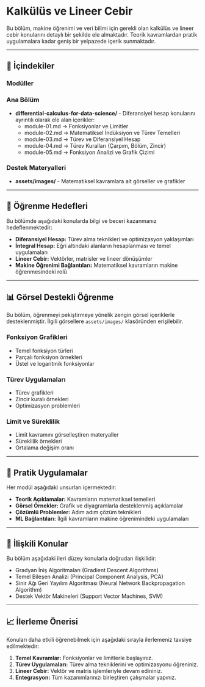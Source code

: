 # Kalkülüs ve Lineer Cebir

Bu bölüm, makine öğrenimi ve veri bilimi için gerekli olan kalkülüs ve lineer cebir konularını detaylı bir şekilde ele almaktadır. Teorik kavramlardan pratik uygulamalara kadar geniş bir yelpazede içerik sunmaktadır.

---

## 📐 İçindekiler

### Modüller
### Ana Bölüm
- **differential-calculus-for-data-science/** - Diferansiyel hesap konularını ayrıntılı olarak ele alan içerikler:
  - module-01.md → Fonksiyonlar ve Limitler
  - module-02.md → Matematiksel İndüksiyon ve Türev Temelleri
  - module-03.md → Türev ve Diferansiyel Hesap
  - module-04.md → Türev Kuralları (Çarpım, Bölüm, Zincir)
  - module-05.md → Fonksiyon Analizi ve Grafik Çizimi

### Destek Materyalleri
- **assets/images/** - Matematiksel kavramlara ait görseller ve grafikler

---

## 🎯 Öğrenme Hedefleri

Bu bölümde aşağıdaki konularda bilgi ve beceri kazanmanız hedeflenmektedir:

- **Diferansiyel Hesap:** Türev alma teknikleri ve optimizasyon yaklaşımları
- **İntegral Hesap:** Eğri altındaki alanların hesaplanması ve temel uygulamaları
- **Lineer Cebir:** Vektörler, matrisler ve lineer dönüşümler
- **Makine Öğrenimi Bağlantıları:** Matematiksel kavramların makine öğrenmesindeki rolü

---

## 📊 Görsel Destekli Öğrenme

Bu bölüm, öğrenmeyi pekiştirmeye yönelik zengin görsel içeriklerle desteklenmiştir. İlgili görsellere `assets/images/` klasöründen erişilebilir.

### Fonksiyon Grafikleri
- Temel fonksiyon türleri
- Parçalı fonksiyon örnekleri
- Üstel ve logaritmik fonksiyonlar

### Türev Uygulamaları
- Türev grafikleri
- Zincir kuralı örnekleri
- Optimizasyon problemleri

### Limit ve Süreklilik
- Limit kavramını görselleştiren materyaller
- Süreklilik örnekleri
- Ortalama değişim oranı

---

## 🧮 Pratik Uygulamalar

Her modül aşağıdaki unsurları içermektedir:

- **Teorik Açıklamalar:** Kavramların matematiksel temelleri
- **Görsel Örnekler:** Grafik ve diyagramlarla desteklenmiş açıklamalar
- **Çözümlü Problemler:** Adım adım çözüm teknikleri
- **ML Bağlantıları:** İlgili kavramların makine öğrenimindeki uygulamaları

---

## 🔗 İlişkili Konular

Bu bölüm aşağıdaki ileri düzey konularla doğrudan ilişkilidir:

- Gradyan İniş Algoritmaları (Gradient Descent Algorithms) 
- Temel Bileşen Analizi (Principal Component Analysis, PCA)
- Sinir Ağı Geri Yayılım Algoritması (Neural Network Backpropagation Algorithm)
- Destek Vektör Makineleri (Support Vector Machines, SVM)

---

## 📈 İlerleme Önerisi

Konuları daha etkili öğrenebilmek için aşağıdaki sırayla ilerlemeniz tavsiye edilmektedir:

1. **Temel Kavramlar:** Fonksiyonlar ve limitlerle başlayınız.
2. **Türev Uygulamaları:** Türev alma tekniklerini ve optimizasyonu öğreniniz.
3. **Lineer Cebir:** Vektör ve matris işlemleriyle devam edininiz.
4. **Entegrasyon:** Tüm kazanımlarınızı birleştiren çalışmalar yapınız.
